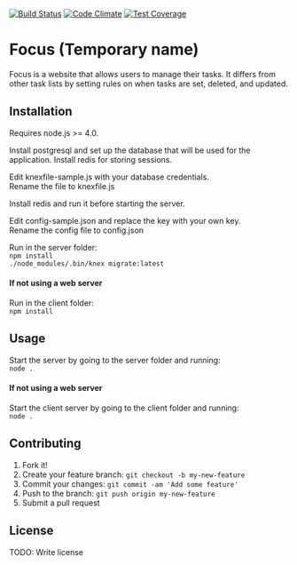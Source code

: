 [![Build Status](https://travis-ci.org/MWGitHub/focus-core.svg?branch=master)](https://travis-ci.org/MWGitHub/focus-core)
[![Code Climate](https://codeclimate.com/github/MWGitHub/focus-core/badges/gpa.svg)](https://codeclimate.com/github/MWGitHub/focus-core)
[![Test Coverage](https://codeclimate.com/github/MWGitHub/focus-core/badges/coverage.svg)](https://codeclimate.com/github/MWGitHub/focus-core/coverage)

# Focus (Temporary name)

Focus is a website that allows users to manage their tasks. It differs from other task lists by setting rules on when
tasks are set, deleted, and updated.

## Installation

Requires node.js >= 4.0.

Install postgresql and set up the database that will be used for the application.
Install redis for storing sessions.

Edit knexfile-sample.js with your database credentials.  
Rename the file to knexfile.js

Install redis and run it before starting the server.

Edit config-sample.json and replace the key with your own key.  
Rename the config file to config.json

Run in the server folder:  
`npm install`  
`./node_modules/.bin/knex migrate:latest`

#### If not using a web server
Run in the client folder:  
`npm install`

## Usage

Start the server by going to the server folder and running:  
`node .`

#### If not using a web server
Start the client server by going to the client folder and running:  
`node .`

## Contributing

1. Fork it!
2. Create your feature branch: `git checkout -b my-new-feature`
3. Commit your changes: `git commit -am 'Add some feature'`
4. Push to the branch: `git push origin my-new-feature`
5. Submit a pull request

## License

TODO: Write license